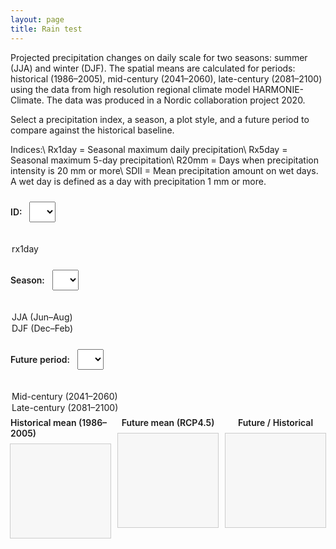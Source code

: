 ```yaml
---
layout: page
title: Rain test
---
```


Projected precipitation changes on daily scale for two seasons: summer (JJA) and winter (DJF).
The spatial means are calculated for periods: historical (1986–2005), mid-century (2041–2060), late-century (2081–2100)
using the data from high resolution regional climate model HARMONIE-Climate. The data was produced in a Nordic collaboration project 2020.

Select a precipitation index, a season, a plot style, and a future period to compare against the historical baseline.

Indices:\\
Rx1day = Seasonal maximum daily precipitation\\
Rx5day = Seasonal maximum 5-day precipitation\\
R20mm = Days when precipitation intensity is 20 mm or more\\
SDII = Mean precipitation amount on wet days. A wet day is defined as a day with precipitation 1 mm or more.

<label for="idDropdown">ID:</label>
<select id="idDropdown">
  <option value="rx1day" selected>rx1day</option>
  <!-- Add more IDs if you generate them, e.g. prcptot, r10mm, etc. -->
</select>

<label for="seasonDropdown">Season:</label>
<select id="seasonDropdown">
  <option value="JJA" selected>JJA (Jun–Aug)</option>
  <option value="DJF">DJF (Dec–Feb)</option>
</select>

<label for="periodDropdown">Future period:</label>
<select id="periodDropdown">
  <option value="midcentury" selected>Mid-century (2041–2060)</option>
  <option value="latecentury">Late-century (2081–2100)</option>
</select>

<div class="plots-row">
  <div class="plot-col">
    <div class="plot-title">Historical mean (1986–2005)</div>
    <iframe id="plot-hist" src="" loading="lazy" scrolling="no"></iframe>
  </div>
  <div class="plot-col">
    <div class="plot-title">Future mean (RCP4.5)</div>
    <iframe id="plot-future" src="" loading="lazy" scrolling="no"></iframe>
  </div>
  <div class="plot-col">
    <div class="plot-title">Future / Historical</div>
    <iframe id="plot-diff" src="" loading="lazy" scrolling="no"></iframe>
  </div>
</div>

<style>
label { margin-right: 8px; font-weight: 600; }
select { margin: 10px 16px 20px 0; padding: 6px 10px; font-size: 16px; }

.plots-row {
  display: grid;
  grid-template-columns: repeat(3, 1fr);
  gap: 12px;
  align-items: start;
}
.plot-col { display: flex; flex-direction: column; align-items: center; }
.plot-title { font-weight: 600; margin: 6px 0 8px; }

iframe {
  width: 100%;
  border: 1px solid #ccc;
  background: #f7f7f7;
}

@media (max-width: 900px) {
  .plots-row { grid-template-columns: 1fr; }
  iframe { height: 520px; }
}
</style>

<script>
const idDropdown     = document.getElementById('idDropdown');
const seasonDropdown = document.getElementById('seasonDropdown');
const periodDropdown = document.getElementById('periodDropdown');

const histFrame   = document.getElementById('plot-hist');
const futureFrame = document.getElementById('plot-future');
const diffFrame   = document.getElementById('plot-diff');

const PATH_PREFIX = 'PLOTs_HCLIM/';

function buildFilenames(id, season, period) {
  const periodShort = (period === 'midcentury') ? 'mid' : 'late';
  const base = `PLOT_${id}_${season}`;
  return {
    hist: `${base}_hist.html`,
    fut:  `${base}_${periodShort}.html`,
    diff: `${base}_ratio_${periodShort}.html`,
  };
}

function updatePlots() {
  const id     = idDropdown.value;
  const season = seasonDropdown.value;
  const period = periodDropdown.value;

  const { hist, fut, diff } = buildFilenames(id, season, period);
  histFrame.src   = PATH_PREFIX + hist;
  futureFrame.src = PATH_PREFIX + fut;
  diffFrame.src   = PATH_PREFIX + diff;
}

/* -------- Auto-resize + make inner content responsive -------- */
function attachAutosize(iframe) {
  const resize = () => {
    try {
      const doc = iframe.contentDocument || iframe.contentWindow.document;
      if (!doc) return;

      // Hide internal scrollbars & margins inside the iframe document
      doc.documentElement.style.overflow = 'hidden';
      doc.body.style.overflow = 'hidden';
      doc.body.style.margin = '0';

      // Make common plot elements responsive
      doc.querySelectorAll('img, svg, canvas').forEach(el => {
        el.style.maxWidth = '100%';
        el.style.height = 'auto';
      });

      // Compute height
      const h = Math.max(
        doc.body.scrollHeight,
        doc.documentElement.scrollHeight
      );
      iframe.style.height = h + 'px';
    } catch (e) {
      // Cross-origin would land here; shouldn’t happen if same site
      console.warn('Autosize failed:', e);
    }
  };

  // Resize on load and again after images render
  iframe.addEventListener('load', () => {
    resize();
    setTimeout(resize, 50);
    setTimeout(resize, 300);
    setTimeout(resize, 1000);
  });

  // Also adjust if the outer window resizes
  window.addEventListener('resize', resize);
}

[histFrame, futureFrame, diffFrame].forEach(attachAutosize);

/* Re-load plots when user changes selections */
[idDropdown, seasonDropdown, periodDropdown].forEach(el =>
  el.addEventListener('change', updatePlots)
);

/* Initial load */
updatePlots();
</script>


